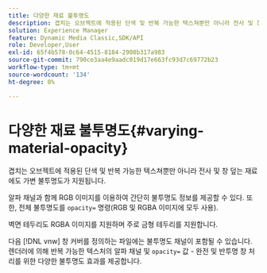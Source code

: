 ```yaml
---
title: 다양한 재료 불투명도
description: 겹치는 오브젝트에 적용된 단색 및 반복 가능한 텍스쳐뿐만 아니라 전사 및 창 덮는 재료에도 가변 불투명도가 지원됩니다.
solution: Experience Manager
feature: Dynamic Media Classic,SDK/API
role: Developer,User
exl-id: 65f4b578-0c64-4515-8184-2908b317a983
source-git-commit: 790ce3aa4e9aadc019d17e663fc93d7c69772b23
workflow-type: tm+mt
source-wordcount: '134'
ht-degree: 0%

---
```


# 다양한 재료 불투명도{#varying-material-opacity}

겹치는 오브젝트에 적용된 단색 및 반복 가능한 텍스쳐뿐만 아니라 전사 및 창 덮는 재료에도 가변 불투명도가 지원됩니다.

알파 채널과 함께 RGB 이미지를 이용하여 간단히 불투명도 정보를 제공할 수 있다. 또한, 전체 불투명도를 `opacity=` 명령(RGB 및 RGBA 이미지에 모두 사용).

벽면 테두리도 RGBA 이미지를 지원하며 주로 금형 테두리를 지원합니다.

다음 [!DNL vnw] 창 커버를 정의하는 파일에는 불투명도 채널이 포함될 수 있습니다. 렌더러에 의해 반복 가능한 텍스처의 알파 채널 및 `opacity=` 값 - 완전 및 반투명 창 처리를 위한 다양한 불투명도 효과를 제공합니다.

